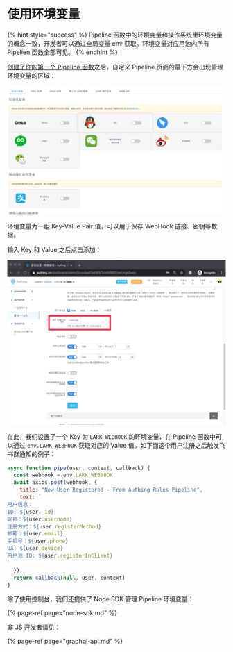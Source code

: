 # 使用环境变量

{% hint style="success" %}
Pipeline 函数中的环境变量和操作系统里环境变量的概念一致，开发者可以通过全局变量 env 获取。环境变量对应用池内所有 Pipelien 函数全部可见。
{% endhint %}

[创建了你的第一个 Pipeline 函数](write-your-first-pipeline-function.md)之后，自定义 Pipeline 页面的最下方会出现管理环境变量的区域：

![](../../.gitbook/assets/image%20%28391%29.png)

环境变量为一组 Key-Value Pair 值，可以用于保存 WebHook 链接、密钥等数据。

输入 Key  和 Value  之后点击添加：

![](../../.gitbook/assets/image%20%28263%29.png)

在此，我们设置了一个 Key 为 `LARK_WEBHOOK` 的环境变量，在 Pipeline 函数中可以通过 `env.LARK_WEBHOOK` 获取对应的 Value 值。如下面这个用户注册之后触发飞书群通知的例子：

```javascript
async function pipe(user, context, callback) {
  const webhook = env.LARK_WEBHOOK
  await axios.post(webhook, {
    title: "New User Registered - From Authing Rules Pipeline",
    text: `
用户信息：
ID: ${user._id}
昵称：${user.username}
注册方式：${user.registerMethod}
邮箱：${user.email}
手机号：${user.phone}
UA: ${user.device}
用户池 ID: ${user.registerInClient}
`
  })
  return callback(null, user, context)
}
```

除了使用控制台，我们还提供了 Node SDK 管理 Pipeline 环境变量：

{% page-ref page="node-sdk.md" %}

非 JS 开发者请见：

{% page-ref page="graphql-api.md" %}



